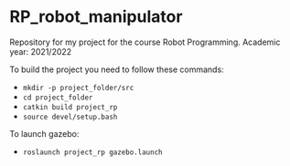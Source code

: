 # RP_robot_manipulator
Repository for my project for the course Robot Programming.
Academic year: 2021/2022

To build the project you need to follow these commands:
* ```mkdir -p project_folder/src```
* ```cd project_folder```
* ```catkin build project_rp```
* ```source devel/setup.bash```

To launch gazebo:
* ```roslaunch project_rp gazebo.launch```

